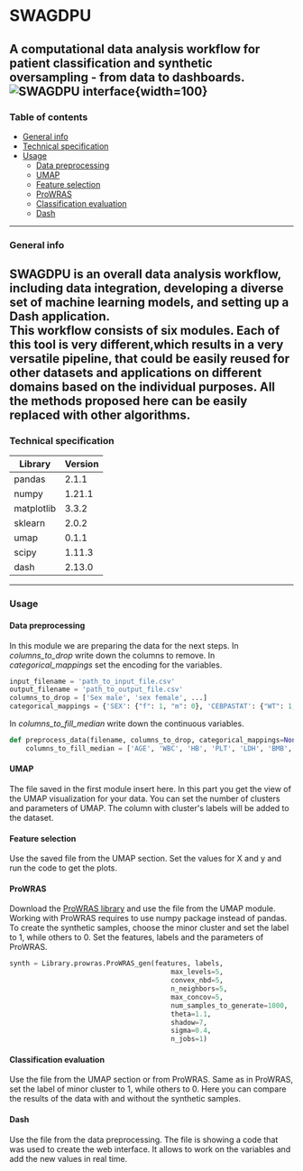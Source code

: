 # SWAGDPU
A computational data analysis
workflow for patient classification and
synthetic oversampling - from data to dashboards. 
![SWAGDPU interface](https://media.giphy.com/media/v1.Y2lkPTc5MGI3NjExZjZicDlocTNlNXJkNjZsMDc2aWE0OTZqMXBwOW1mM3Awd2xqdjMzeiZlcD12MV9pbnRlcm5hbF9naWZfYnlfaWQmY3Q9Zw/3cqa5H1LrByNOGv1rw/giphy.gif){width=100}
---
### Table of contents
* [General info](#general-info)
* [Technical specification](#technical-specification)
* [Usage](#usage)
  * [Data preprocessing](#data-preprocessing)
  * [UMAP](#UMAP)
  * [Feature selection](#feature-selection)
  * [ProWRAS](#ProWRAS)
  * [Classification evaluation](#classification-evaluation)
  * [Dash](#dash)
---
### General info
SWAGDPU is an overall data analysis workflow,
including data integration, developing a
diverse set of machine learning models, and setting up a Dash application.\
This workflow consists of six modules. Each of this tool is very 
different,which results in a 
very versatile pipeline, that could be easily reused for other
datasets and applications on different domains based on the 
individual purposes. All the methods proposed here can be easily
replaced with other algorithms. 
---
### Technical specification
| Library    | Version |
|------------|---------|
| pandas     | 2.1.1   |
| numpy      | 1.21.1  |
| matplotlib | 3.3.2   |
| sklearn    | 2.0.2   |
| umap       | 0.1.1   |
| scipy      | 1.11.3  |
| dash       | 2.13.0  |
---
### Usage
#### Data preprocessing
In this module we are preparing the data for the next steps.
In *columns_to_drop* write down the columns to remove. In
*categorical_mappings* set the encoding for the variables.
```python
input_filename = 'path_to_input_file.csv'
output_filename = 'path_to_output_file.csv'
columns_to_drop = ['Sex male', 'sex female', ...] 
categorical_mappings = {'SEX': {"f": 1, "m": 0}, 'CEBPASTAT': {"WT": 1, ...}}
```
In *columns_to_fill_median* write down the continuous variables.
```python
def preprocess_data(filename, columns_to_drop, categorical_mappings=None):
    columns_to_fill_median = ['AGE', 'WBC', 'HB', 'PLT', 'LDH', 'BMB', 'PBB', 'FLT3R']
```
#### UMAP
The file saved in the first module insert here. In this part
you get the view of the UMAP visualization for your data. You
can set the number of clusters and parameters of UMAP. The
column with cluster's labels will be added to the dataset.

#### Feature selection
Use the saved file from the UMAP section. Set the values for
X and y and run the code to get the plots.

#### ProWRAS
Download the [ProWRAS library](https://github.com/COSPOV/ProWRAS)
and use the file from the UMAP module. Working with ProWRAS 
requires to use numpy package instead of pandas. To create
the synthetic samples, choose the minor cluster and set the
label to 1, while others to 0.
Set the features, labels and the parameters of ProWRAS. 
```python
synth = Library.prowras.ProWRAS_gen(features, labels,
                                        max_levels=5,
                                        convex_nbd=5,
                                        n_neighbors=5,
                                        max_concov=5,
                                        num_samples_to_generate=1000,
                                        theta=1.1,
                                        shadow=7,
                                        sigma=0.4,
                                        n_jobs=1)
```
#### Classification evaluation
Use the file from the UMAP section or from ProWRAS.
Same as in ProWRAS,
set the label of minor cluster to 1, while others to 0. Here
you can compare the results of the data with and without 
the synthetic samples.
#### Dash
Use the file from the data preprocessing. The file is showing
a code that was used to create the web interface. It allows
to work on the variables and add the new values in real time.




